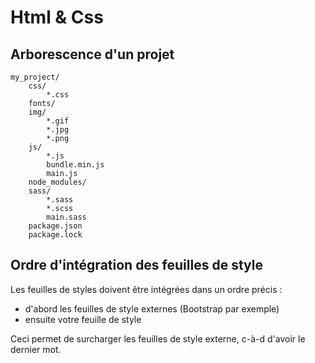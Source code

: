 # Html & Css

## Arborescence d'un projet

    my_project/
        css/
            *.css
        fonts/
        img/
            *.gif
            *.jpg
            *.png
        js/
            *.js
            bundle.min.js
            main.js
        node_modules/
        sass/
            *.sass
            *.scss
            main.sass
        package.json
        package.lock

## Ordre d'intégration des feuilles de style

Les feuilles de styles doivent être intégrées dans un ordre précis :

- d'abord les feuilles de style externes (Bootstrap par exemple)
- ensuite votre feuille de style

Ceci permet de surcharger les feuilles de style externe, c-à-d d'avoir le dernier mot.
